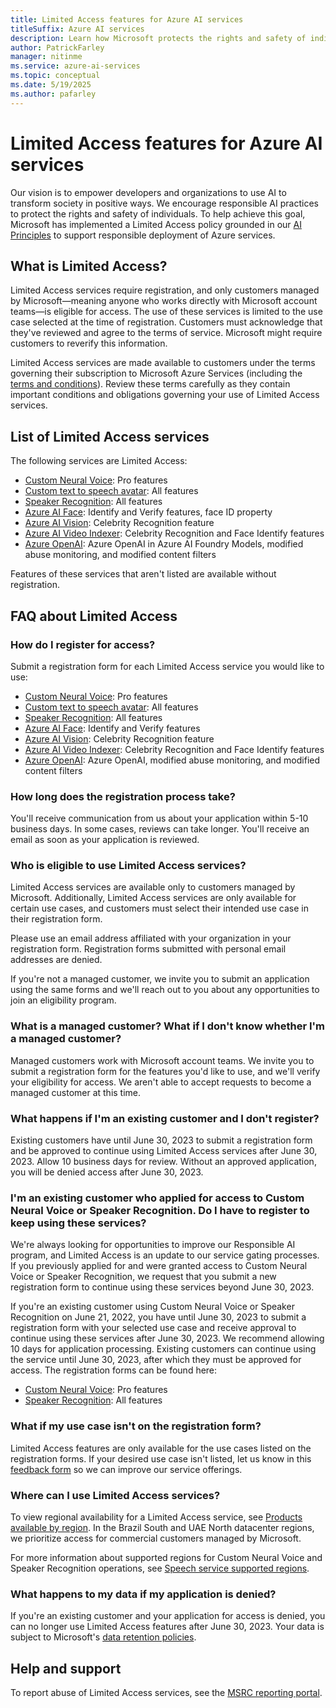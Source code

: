 ```yaml
---
title: Limited Access features for Azure AI services
titleSuffix: Azure AI services
description: Learn how Microsoft protects the rights and safety of individuals by using Limited Access features for Azure AI services.
author: PatrickFarley
manager: nitinme
ms.service: azure-ai-services
ms.topic: conceptual
ms.date: 5/19/2025
ms.author: pafarley
---
```


# Limited Access features for Azure AI services

Our vision is to empower developers and organizations to use AI to transform society in positive ways. We encourage responsible AI practices to protect the rights and safety of individuals. To help achieve this goal, Microsoft has implemented a Limited Access policy grounded in our [AI Principles](https://www.microsoft.com/ai/responsible-ai) to support responsible deployment of Azure services.

## What is Limited Access?

Limited Access services require registration, and only customers managed by Microsoft&mdash;meaning anyone who works directly with Microsoft account teams&mdash;is eligible for access. The use of these services is limited to the use case selected at the time of registration. Customers must acknowledge that they've reviewed and agree to the terms of service. Microsoft might require customers to reverify this information.

Limited Access services are made available to customers under the terms governing their subscription to Microsoft Azure Services (including the [terms and conditions](https://www.microsoft.com/licensing/docs/view/Microsoft-supplemental-terms-and-conditions)). Review these terms carefully as they contain important conditions and obligations governing your use of Limited Access services.

## List of Limited Access services

The following services are Limited Access:

- [Custom Neural Voice](/legal/cognitive-services/speech-service/text-to-speech/limited-access?context=/azure/ai-services/speech-service/context/context): Pro features
- [Custom text to speech avatar](/legal/cognitive-services/speech-service/text-to-speech/limited-access?context=/azure/ai-services/speech-service/context/context): All features
- [Speaker Recognition](/legal/cognitive-services/speech-service/speaker-recognition/limited-access-speaker-recognition?context=/azure/ai-services/speech-service/context/context): All features 
- [Azure AI Face](/legal/cognitive-services/computer-vision/limited-access-identity?context=/azure/ai-services/computer-vision/context/context): Identify and Verify features, face ID property
- [Azure AI Vision](/legal/cognitive-services/computer-vision/limited-access?context=/azure/ai-services/computer-vision/context/context): Celebrity Recognition feature
- [Azure AI Video Indexer](/azure/azure-video-indexer/limited-access-features): Celebrity Recognition and Face Identify features
- [Azure OpenAI](/legal/cognitive-services/openai/limited-access): Azure OpenAI in Azure AI Foundry Models, modified abuse monitoring, and modified content filters

Features of these services that aren't listed are available without registration. 

## FAQ about Limited Access

### How do I register for access?

Submit a registration form for each Limited Access service you would like to use: 

- [Custom Neural Voice](https://aka.ms/customneural): Pro features 
- [Custom text to speech avatar](https://aka.ms/customneural): All features 
- [Speaker Recognition](https://aka.ms/azure-speaker-recognition): All features 
- [Azure AI Face](https://aka.ms/facerecognition): Identify and Verify features
- [Azure AI Vision](https://aka.ms/facerecognition): Celebrity Recognition feature 
- [Azure AI Video Indexer](https://aka.ms/facerecognition): Celebrity Recognition and Face Identify features 
- [Azure OpenAI](/legal/cognitive-services/openai/limited-access): Azure OpenAI, modified abuse monitoring, and modified content filters 

### How long does the registration process take?

You'll receive communication from us about your application within 5-10 business days. In some cases, reviews can take longer. You'll receive an email as soon as your application is reviewed.

### Who is eligible to use Limited Access services?

Limited Access services are available only to customers managed by Microsoft. Additionally, Limited Access services are only available for certain use cases, and customers must select their intended use case in their registration form.  

Please use an email address affiliated with your organization in your registration form. Registration forms submitted with personal email addresses are denied.

If you're not a managed customer, we invite you to submit an application using the same forms and we'll reach out to you about any opportunities to join an eligibility program. 

### What is a managed customer? What if I don't know whether I'm a managed customer?

Managed customers work with Microsoft account teams. We invite you to submit a registration form for the features you'd like to use, and we'll verify your eligibility for access. We aren't able to accept requests to become a managed customer at this time.

### What happens if I'm an existing customer and I don't register?

Existing customers have until June 30, 2023 to submit a registration form and be approved to continue using Limited Access services after June 30, 2023. Allow 10 business days for review. Without an approved application, you will be denied access after June 30, 2023.  

### I'm an existing customer who applied for access to Custom Neural Voice or Speaker Recognition. Do I have to register to keep using these services?

We're always looking for opportunities to improve our Responsible AI program, and Limited Access is an update to our service gating processes. If you previously applied for and were granted access to Custom Neural Voice or Speaker Recognition, we request that you submit a new registration form to continue using these services beyond June 30, 2023. 

If you're an existing customer using Custom Neural Voice or Speaker Recognition on June 21, 2022, you have until June 30, 2023 to submit a registration form with your selected use case and receive approval to continue using these services after June 30, 2023. We recommend allowing 10 days for application processing. Existing customers can continue using the service until June 30, 2023, after which they must be approved for access. The registration forms can be found here: 

- [Custom Neural Voice](https://aka.ms/customneural): Pro features 
- [Speaker Recognition](https://aka.ms/azure-speaker-recognition): All features 

### What if my use case isn't on the registration form?

Limited Access features are only available for the use cases listed on the registration forms. If your desired use case isn't listed, let us know in this [feedback form](https://aka.ms/CogSvcsLimitedAccessFeedback) so we can improve our service offerings. 

### Where can I use Limited Access services?

To view regional availability for a Limited Access service, see [Products available by region](https://azure.microsoft.com/explore/global-infrastructure/products-by-region/). In the Brazil South and UAE North datacenter regions, we prioritize access for commercial customers managed by Microsoft.

For more information about supported regions for Custom Neural Voice and Speaker Recognition operations, see [Speech service supported regions](./speech-service/regions.md).

### What happens to my data if my application is denied?

If you're an existing customer and your application for access is denied, you can no longer use Limited Access features after June 30, 2023. Your data is subject to Microsoft's [data retention policies](https://www.microsoft.com/trust-center/privacy/data-management#leave).

## Help and support

To report abuse of Limited Access services, see the [MSRC reporting portal](https://aka.ms/reportabuse).
